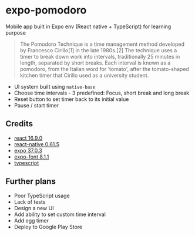 # expo-pomodoro
Mobile app built in Expo env (React native + TypeScript) for learning purpose
>The Pomodoro Technique is a time management method developed by Francesco Cirillo[1] in the late 1980s.[2] The technique uses a timer to break down work into intervals, traditionally 25 minutes in length, separated by short breaks. Each interval is known as a pomodoro, from the Italian word for 'tomato', after the tomato-shaped kitchen timer that Cirillo used as a university student.

* UI system built using `native-base`
* Choose time intervals - 3 predefined: Focus, short break and long break
* Reset button to set timer back to its initial value
* Pause / start timer

## Credits
* [react 16.9.0](https://github.com/facebook/react-native)
* [react-native 0.61.5](https://github.com/facebook/react-native)
* [expo 37.0.3](https://github.com/expo/expo)
* [expo-font 8.1.1](https://github.com/expo/expo/tree/master/packages/expo-font)
* [typescript](https://github.com/microsoft/TypeScript)

## Further plans
* Poor TypeScript usage
* Lack of tests
* Design a new UI
* Add ability to set custom time interval
* Add egg timer
* Deploy to Google Play Store
